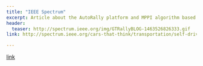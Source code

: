 ```yaml
---
title: "IEEE Spectrum"
excerpt: Article about the AutoRally platform and MPPI algorithm based from ICRA 2016 results  
header:
  teaser: http://spectrum.ieee.org/img/GTRallyBLOG-1463526826333.gif
link: http://spectrum.ieee.org/cars-that-think/transportation/self-driving/autonomous-mini-rally-car-teaches-itself-to-powerslide

---
```


[link](#)

